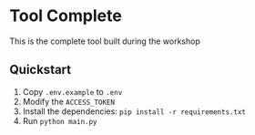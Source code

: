 # Tool Complete

This is the complete tool built during the workshop

## Quickstart

1. Copy `.env.example` to `.env`
1. Modify the `ACCESS_TOKEN`
1. Install the dependencies: `pip install -r requirements.txt`
1. Run `python main.py`
